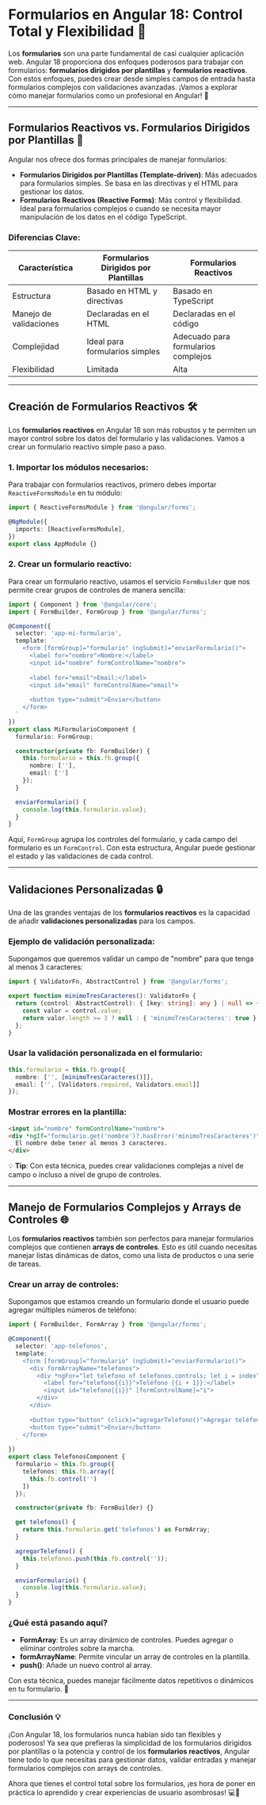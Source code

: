 # Formularios en Angular 18: Control Total y Flexibilidad 📝

Los **formularios** son una parte fundamental de casi cualquier aplicación web. Angular 18 proporciona dos enfoques poderosos para trabajar con formularios: **formularios dirigidos por plantillas** y **formularios reactivos**. Con estos enfoques, puedes crear desde simples campos de entrada hasta formularios complejos con validaciones avanzadas. ¡Vamos a explorar cómo manejar formularios como un profesional en Angular! 🚀

---

## Formularios Reactivos vs. Formularios Dirigidos por Plantillas 🎯

Angular nos ofrece dos formas principales de manejar formularios:

- **Formularios Dirigidos por Plantillas (Template-driven)**: Más adecuados para formularios simples. Se basa en las directivas y el HTML para gestionar los datos.
- **Formularios Reactivos (Reactive Forms)**: Más control y flexibilidad. Ideal para formularios complejos o cuando se necesita mayor manipulación de los datos en el código TypeScript.

### Diferencias Clave:

| Característica           | Formularios Dirigidos por Plantillas | Formularios Reactivos       |
|--------------------------|--------------------------------------|-----------------------------|
| Estructura                | Basado en HTML y directivas          | Basado en TypeScript         |
| Manejo de validaciones    | Declaradas en el HTML                | Declaradas en el código      |
| Complejidad               | Ideal para formularios simples       | Adecuado para formularios complejos |
| Flexibilidad              | Limitada                            | Alta                         |

--- 

## Creación de Formularios Reactivos 🛠️

Los **formularios reactivos** en Angular 18 son más robustos y te permiten un mayor control sobre los datos del formulario y las validaciones. Vamos a crear un formulario reactivo simple paso a paso.

### 1. Importar los módulos necesarios:

Para trabajar con formularios reactivos, primero debes importar `ReactiveFormsModule` en tu módulo:

```typescript
import { ReactiveFormsModule } from '@angular/forms';

@NgModule({
  imports: [ReactiveFormsModule],
})
export class AppModule {}
```

### 2. Crear un formulario reactivo:

Para crear un formulario reactivo, usamos el servicio `FormBuilder` que nos permite crear grupos de controles de manera sencilla:

```typescript
import { Component } from '@angular/core';
import { FormBuilder, FormGroup } from '@angular/forms';

@Component({
  selector: 'app-mi-formulario',
  template: `
    <form [formGroup]="formulario" (ngSubmit)="enviarFormulario()">
      <label for="nombre">Nombre:</label>
      <input id="nombre" formControlName="nombre">
      
      <label for="email">Email:</label>
      <input id="email" formControlName="email">
      
      <button type="submit">Enviar</button>
    </form>
  `
})
export class MiFormularioComponent {
  formulario: FormGroup;

  constructor(private fb: FormBuilder) {
    this.formulario = this.fb.group({
      nombre: [''],
      email: ['']
    });
  }

  enviarFormulario() {
    console.log(this.formulario.value);
  }
}
```

Aquí, `FormGroup` agrupa los controles del formulario, y cada campo del formulario es un `FormControl`. Con esta estructura, Angular puede gestionar el estado y las validaciones de cada control.

---

## Validaciones Personalizadas 🔒

Una de las grandes ventajas de los **formularios reactivos** es la capacidad de añadir **validaciones personalizadas** para los campos.

### Ejemplo de validación personalizada:

Supongamos que queremos validar un campo de "nombre" para que tenga al menos 3 caracteres:

```typescript
import { ValidatorFn, AbstractControl } from '@angular/forms';

export function minimoTresCaracteres(): ValidatorFn {
  return (control: AbstractControl): { [key: string]: any } | null => {
    const valor = control.value;
    return valor.length >= 3 ? null : { 'minimoTresCaracteres': true };
  };
}
```

### Usar la validación personalizada en el formulario:

```typescript
this.formulario = this.fb.group({
  nombre: ['', [minimoTresCaracteres()]],
  email: ['', [Validators.required, Validators.email]]
});
```

### Mostrar errores en la plantilla:

```html
<input id="nombre" formControlName="nombre">
<div *ngIf="formulario.get('nombre')?.hasError('minimoTresCaracteres')">
  El nombre debe tener al menos 3 caracteres.
</div>
```

💡 **Tip**: Con esta técnica, puedes crear validaciones complejas a nivel de campo o incluso a nivel de grupo de controles.

---

## Manejo de Formularios Complejos y Arrays de Controles 🌐

Los **formularios reactivos** también son perfectos para manejar formularios complejos que contienen **arrays de controles**. Esto es útil cuando necesitas manejar listas dinámicas de datos, como una lista de productos o una serie de tareas.

### Crear un array de controles:

Supongamos que estamos creando un formulario donde el usuario puede agregar múltiples números de teléfono:

```typescript
import { FormBuilder, FormArray } from '@angular/forms';

@Component({
  selector: 'app-telefonos',
  template: `
    <form [formGroup]="formulario" (ngSubmit)="enviarFormulario()">
      <div formArrayName="telefonos">
        <div *ngFor="let telefono of telefonos.controls; let i = index">
          <label for="telefono{{i}}">Teléfono {{i + 1}}:</label>
          <input id="telefono{{i}}" [formControlName]="i">
        </div>
      </div>
      
      <button type="button" (click)="agregarTelefono()">Agregar teléfono</button>
      <button type="submit">Enviar</button>
    </form>
  `
})
export class TelefonosComponent {
  formulario = this.fb.group({
    telefonos: this.fb.array([
      this.fb.control('')
    ])
  });

  constructor(private fb: FormBuilder) {}

  get telefonos() {
    return this.formulario.get('telefonos') as FormArray;
  }

  agregarTelefono() {
    this.telefonos.push(this.fb.control(''));
  }

  enviarFormulario() {
    console.log(this.formulario.value);
  }
}
```

### ¿Qué está pasando aquí?

- **FormArray**: Es un array dinámico de controles. Puedes agregar o eliminar controles sobre la marcha.
- **formArrayName**: Permite vincular un array de controles en la plantilla.
- **push()**: Añade un nuevo control al array.

Con esta técnica, puedes manejar fácilmente datos repetitivos o dinámicos en tu formulario. 📲

---

### Conclusión 💡

¡Con Angular 18, los formularios nunca habían sido tan flexibles y poderosos! Ya sea que prefieras la simplicidad de los formularios dirigidos por plantillas o la potencia y control de los **formularios reactivos**, Angular tiene todo lo que necesitas para gestionar datos, validar entradas y manejar formularios complejos con arrays de controles. 

Ahora que tienes el control total sobre los formularios, ¡es hora de poner en práctica lo aprendido y crear experiencias de usuario asombrosas! 💻🎉
